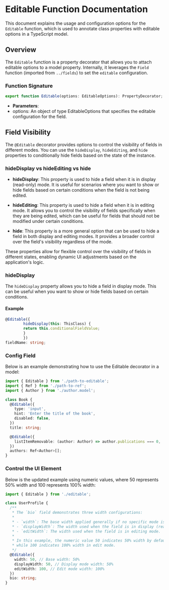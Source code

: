 # Editable Function Documentation

This document explains the usage and configuration options for the `Editable`
function, which is used to annotate class properties with editable options in a
TypeScript model.

## Overview

The `Editable` function is a property decorator that allows you to attach
editable options to a model property. Internally, it leverages the `Field`
function (imported from `../fields`) to set the `editable` configuration.

### Function Signature

```typescript
export function Editable(options: EditableOptions): PropertyDecorator;
```

- **Parameters**:
- options: An object of type EditableOptions that specifies the editable
  configuration for the field.

## Field Visibility

The `@Editable` decorator provides options to control the visibility of fields
in different modes. You can use the `hideDisplay`, `hideEditing`, and `hide`
properties to conditionally hide fields based on the state of the instance.

### hideDisplay vs hideEditing vs hide

- **hideDisplay**: This property is used to hide a field when it is in display
  (read-only) mode. It is useful for scenarios where you want to show or hide
  fields based on certain conditions when the field is not being edited.

- **hideEditing**: This property is used to hide a field when it is in editing
  mode. It allows you to control the visibility of fields specifically when they
  are being edited, which can be useful for fields that should not be modified
  under certain conditions.

- **hide**: This property is a more general option that can be used to hide a
  field in both display and editing modes. It provides a broader control over the
  field's visibility regardless of the mode.

These properties allow for flexible control over the visibility of fields in
different states, enabling dynamic UI adjustments based on the application's
logic.

### hideDisplay

The `hideDisplay` property allows you to hide a field in display mode. This can
be useful when you want to show or hide fields based on certain conditions.

#### Example

```typescript
@Editable({
        hideDisplay(this: ThisClass) {
        return this.conditionalFieldValue;
        }
        })
fieldName: string;
```

### Config Field

Below is an example demonstrating how to use the Editable decorator in a model:

```typescript
import { Editable } from './path-to-editable';
import { Ref } from './path-to-ref';
import { Author } from './author.model';

class Book {
  @Editable({
    type: 'input',
    hint: 'Enter the title of the book',
    disabled: false,
  })
  title: string;

  @Editable({
    listItemRemovable: (author: Author) => author.publications === 0,
  })
  authors: Ref<Author>[];
}
```

### Control the UI Element

Below is the updated example using numeric values, where 50 represents 50% width and 100 represents 100% width:

```typescript
import { Editable } from './editable';

class UserProfile {
  /**
   * The `bio` field demonstrates three width configurations:
   *
   * - `width`: The base width applied generally if no specific mode is provided.
   * - `displayWidth`: The width used when the field is in display (read-only) mode.
   * - `editWidth`: The width used when the field is in editing mode.
   *
   * In this example, the numeric value 50 indicates 50% width by default and in display mode,
   * while 100 indicates 100% width in edit mode.
   */
  @Editable({
    width: 50, // Base width: 50%
    displayWidth: 50, // Display mode width: 50%
    editWidth: 100, // Edit mode width: 100%
  })
  bio: string;
}
```
